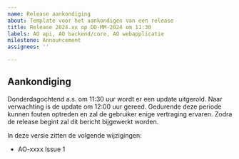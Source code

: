```yaml
---
name: Release aankondiging
about: Template voor het aankondigen van een release
title: Release 2024.xx op DD-MM-2024 om 11:30
labels: AO api, AO backend/core, AO webapplicatie
milestone: Announcement
assignees: ''

---
```


## Aankondiging

Donderdagochtend a.s. om 11:30 uur wordt er een update uitgerold. Naar verwachting is de update om 12:00 uur gereed. Gedurende deze periode kunnen fouten optreden en zal de gebruiker enige vertraging ervaren. Zodra de release begint zal dit bericht bijgewerkt worden.

In deze versie zitten de volgende wijzigingen:

* AO-xxxx Issue 1
